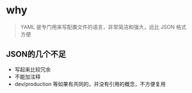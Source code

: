 # why
> YAML 是专门用来写配置文件的语言，非常简洁和强大，远比 JSON 格式方便

## JSON的几个不足
- 写起来比较冗余
- 不能加注释
- dev/production 等如果有共同的，并没有引用的概念，不方便复用